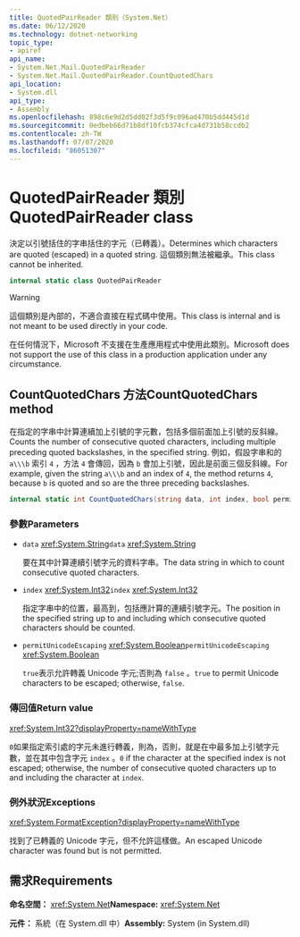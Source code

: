 ```yaml
---
title: QuotedPairReader 類別（System.Net）
ms.date: 06/12/2020
ms.technology: dotnet-networking
topic_type:
- apiref
api_name:
- System.Net.Mail.QuotedPairReader
- System.Net.Mail.QuotedPairReader.CountQuotedChars
api_location:
- System.dll
api_type:
- Assembly
ms.openlocfilehash: 898c6e9d2d5dd02f3d5f9c096ad470b5dd445d1d
ms.sourcegitcommit: 0edbeb66d71b8df10fcb374cfca4d731b58ccdb2
ms.contentlocale: zh-TW
ms.lasthandoff: 07/07/2020
ms.locfileid: "86051307"
---
```

# <a name="quotedpairreader-class"></a><span data-ttu-id="4816d-102">QuotedPairReader 類別</span><span class="sxs-lookup"><span data-stu-id="4816d-102">QuotedPairReader class</span></span>

<span data-ttu-id="4816d-103">決定以引號括住的字串括住的字元（已轉義）。</span><span class="sxs-lookup"><span data-stu-id="4816d-103">Determines which characters are quoted (escaped) in a quoted string.</span></span> <span data-ttu-id="4816d-104">這個類別無法被繼承。</span><span class="sxs-lookup"><span data-stu-id="4816d-104">This class cannot be inherited.</span></span>

```csharp
internal static class QuotedPairReader
```

> [!WARNING]
> <span data-ttu-id="4816d-105">這個類別是內部的，不適合直接在程式碼中使用。</span><span class="sxs-lookup"><span data-stu-id="4816d-105">This class is internal and is not meant to be used directly in your code.</span></span>
>
> <span data-ttu-id="4816d-106">在任何情況下，Microsoft 不支援在生產應用程式中使用此類別。</span><span class="sxs-lookup"><span data-stu-id="4816d-106">Microsoft does not support the use of this class in a production application under any circumstance.</span></span>

## <a name="countquotedchars-method"></a><span data-ttu-id="4816d-107">CountQuotedChars 方法</span><span class="sxs-lookup"><span data-stu-id="4816d-107">CountQuotedChars method</span></span>

<span data-ttu-id="4816d-108">在指定的字串中計算連續加上引號的字元數，包括多個前面加上引號的反斜線。</span><span class="sxs-lookup"><span data-stu-id="4816d-108">Counts the number of consecutive quoted characters, including multiple preceding quoted backslashes, in the specified string.</span></span> <span data-ttu-id="4816d-109">例如，假設字串和的 `a\\\b` 索引 `4` ，方法 `4` 會傳回，因為 `b` 會加上引號，因此是前面三個反斜線。</span><span class="sxs-lookup"><span data-stu-id="4816d-109">For example, given the string `a\\\b` and an index of `4`, the method returns `4`, because `b` is quoted and so are the three preceding backslashes.</span></span>

```csharp
internal static int CountQuotedChars(string data, int index, bool permitUnicodeEscaping)
```

### <a name="parameters"></a><span data-ttu-id="4816d-110">參數</span><span class="sxs-lookup"><span data-stu-id="4816d-110">Parameters</span></span>

- <span data-ttu-id="4816d-111">`data` <xref:System.String></span><span class="sxs-lookup"><span data-stu-id="4816d-111">`data` <xref:System.String></span></span>

  <span data-ttu-id="4816d-112">要在其中計算連續引號字元的資料字串。</span><span class="sxs-lookup"><span data-stu-id="4816d-112">The data string in which to count consecutive quoted characters.</span></span>

- <span data-ttu-id="4816d-113">`index` <xref:System.Int32></span><span class="sxs-lookup"><span data-stu-id="4816d-113">`index` <xref:System.Int32></span></span>

  <span data-ttu-id="4816d-114">指定字串中的位置，最高到，包括應計算的連續引號字元。</span><span class="sxs-lookup"><span data-stu-id="4816d-114">The position in the specified string up to and including which consecutive quoted characters should be counted.</span></span>

- <span data-ttu-id="4816d-115">`permitUnicodeEscaping` <xref:System.Boolean></span><span class="sxs-lookup"><span data-stu-id="4816d-115">`permitUnicodeEscaping` <xref:System.Boolean></span></span>

  <span data-ttu-id="4816d-116">`true`表示允許轉義 Unicode 字元;否則為 `false` 。</span><span class="sxs-lookup"><span data-stu-id="4816d-116">`true` to permit Unicode characters to be escaped; otherwise, `false`.</span></span>

### <a name="return-value"></a><span data-ttu-id="4816d-117">傳回值</span><span class="sxs-lookup"><span data-stu-id="4816d-117">Return value</span></span>

<xref:System.Int32?displayProperty=nameWithType>

<span data-ttu-id="4816d-118">`0`如果指定索引處的字元未進行轉義，則為，否則，就是在中最多加上引號字元數，並在其中包含字元 `index` 。</span><span class="sxs-lookup"><span data-stu-id="4816d-118">`0` if the character at the specified index is not escaped; otherwise, the number of consecutive quoted characters up to and including the character at `index`.</span></span>

### <a name="exceptions"></a><span data-ttu-id="4816d-119">例外狀況</span><span class="sxs-lookup"><span data-stu-id="4816d-119">Exceptions</span></span>

<xref:System.FormatException?displayProperty=nameWithType>

<span data-ttu-id="4816d-120">找到了已轉義的 Unicode 字元，但不允許這樣做。</span><span class="sxs-lookup"><span data-stu-id="4816d-120">An escaped Unicode character was found but is not permitted.</span></span>

## <a name="requirements"></a><span data-ttu-id="4816d-121">需求</span><span class="sxs-lookup"><span data-stu-id="4816d-121">Requirements</span></span>

<span data-ttu-id="4816d-122">**命名空間：** <xref:System.Net></span><span class="sxs-lookup"><span data-stu-id="4816d-122">**Namespace:** <xref:System.Net></span></span>

<span data-ttu-id="4816d-123">**元件：** 系統（在 System.dll 中）</span><span class="sxs-lookup"><span data-stu-id="4816d-123">**Assembly:** System (in System.dll)</span></span>
